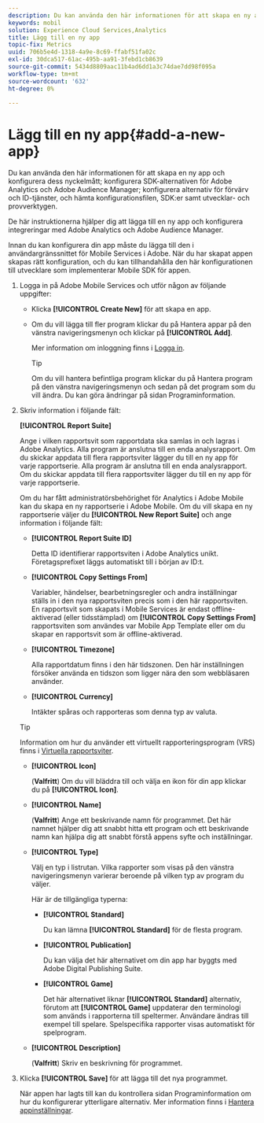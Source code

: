 ```yaml
---
description: Du kan använda den här informationen för att skapa en ny app och konfigurera dess nyckelmått, konfigurera SDK-alternativen för Adobe Analytics och Adobe Audience Manager, konfigurera alternativ för förvärv och ID-tjänster och hämta konfigurationsfilen, SDK:er samt utvecklings- och provverktygen.
keywords: mobil
solution: Experience Cloud Services,Analytics
title: Lägg till en ny app
topic-fix: Metrics
uuid: 706b5e4d-1318-4a9e-8c69-ffabf51fa02c
exl-id: 30dca517-61ac-495b-aa91-3febd1cb8639
source-git-commit: 5434d8809aac11b4ad6dd1a3c74dae7dd98f095a
workflow-type: tm+mt
source-wordcount: '632'
ht-degree: 0%

---
```


# Lägg till en ny app{#add-a-new-app}

Du kan använda den här informationen för att skapa en ny app och konfigurera dess nyckelmått; konfigurera SDK-alternativen för Adobe Analytics och Adobe Audience Manager; konfigurera alternativ för förvärv och ID-tjänster, och hämta konfigurationsfilen, SDK:er samt utvecklar- och provverktygen.

De här instruktionerna hjälper dig att lägga till en ny app och konfigurera integreringar med Adobe Analytics och Adobe Audience Manager.

Innan du kan konfigurera din app måste du lägga till den i användargränssnittet för Mobile Services i Adobe. När du har skapat appen skapas rätt konfiguration, och du kan tillhandahålla den här konfigurationen till utvecklare som implementerar Mobile SDK för appen.

1. Logga in på Adobe Mobile Services och utför någon av följande uppgifter:

   * Klicka **[!UICONTROL Create New]** för att skapa en app.
   * Om du vill lägga till fler program klickar du på Hantera appar på den vänstra navigeringsmenyn och klickar på **[!UICONTROL Add]**.

      Mer information om inloggning finns i [Logga in](/help/using/gs/gs-signin.md).

      >[!TIP]
      >
      >Om du vill hantera befintliga program klickar du på Hantera program på den vänstra navigeringsmenyn och sedan på det program som du vill ändra. Du kan göra ändringar på sidan Programinformation.

1. Skriv information i följande fält:

   **[!UICONTROL Report Suite]**

   Ange i vilken rapportsvit som rapportdata ska samlas in och lagras i Adobe Analytics. Alla program är anslutna till en enda analysrapport. Om du skickar appdata till flera rapportsviter lägger du till en ny app för varje rapportserie. Alla program är anslutna till en enda analysrapport. Om du skickar appdata till flera rapportsviter lägger du till en ny app för varje rapportserie.

   Om du har fått administratörsbehörighet för Analytics i Adobe Mobile kan du skapa en ny rapportserie i Adobe Mobile. Om du vill skapa en ny rapportserie väljer du **[!UICONTROL New Report Suite]** och ange information i följande fält:

   * **[!UICONTROL Report Suite ID]**

      Detta ID identifierar rapportsviten i Adobe Analytics unikt. Företagsprefixet läggs automatiskt till i början av ID:t.

   * **[!UICONTROL Copy Settings From]**

      Variabler, händelser, bearbetningsregler och andra inställningar ställs in i den nya rapportsviten precis som i den här rapportsviten. En rapportsvit som skapats i Mobile Services är endast offline-aktiverad (eller tidsstämplad) om **[!UICONTROL Copy Settings From]** rapportsviten som användes var Mobile App Template eller om du skapar en rapportsvit som är offline-aktiverad.

   * **[!UICONTROL Timezone]**

      Alla rapportdatum finns i den här tidszonen. Den här inställningen försöker använda en tidszon som ligger nära den som webbläsaren använder.

   * **[!UICONTROL Currency]**

      Intäkter spåras och rapporteras som denna typ av valuta.
   >[!TIP]
   >
   >Information om hur du använder ett virtuellt rapporteringsprogram (VRS) finns i [Virtuella rapportsviter](/help/using/manage-apps/c-mob-vrs.md).

   * **[!UICONTROL Icon]**

      (**Valfritt**) Om du vill bläddra till och välja en ikon för din app klickar du på **[!UICONTROL Icon]**.

   * **[!UICONTROL Name]**

      (**Valfritt**) Ange ett beskrivande namn för programmet. Det här namnet hjälper dig att snabbt hitta ett program och ett beskrivande namn kan hjälpa dig att snabbt förstå appens syfte och inställningar.

   * **[!UICONTROL Type]**

      Välj en typ i listrutan. Vilka rapporter som visas på den vänstra navigeringsmenyn varierar beroende på vilken typ av program du väljer.

      Här är de tillgängliga typerna:

      * **[!UICONTROL Standard]**

         Du kan lämna **[!UICONTROL Standard]** för de flesta program.

      * **[!UICONTROL Publication]**

         Du kan välja det här alternativet om din app har byggts med Adobe Digital Publishing Suite.

      * **[!UICONTROL Game]**

         Det här alternativet liknar **[!UICONTROL Standard]** alternativ, förutom att **[!UICONTROL Game]** uppdaterar den terminologi som används i rapporterna till speltermer. Användare ändras till exempel till spelare. Spelspecifika rapporter visas automatiskt för spelprogram.
   * **[!UICONTROL Description]**

      (**Valfritt**) Skriv en beskrivning för programmet.



1. Klicka **[!UICONTROL Save]** för att lägga till det nya programmet.

   När appen har lagts till kan du kontrollera sidan Programinformation om hur du konfigurerar ytterligare alternativ. Mer information finns i [Hantera appinställningar](/help/using/c-manage-app-settings/c-manage-app-settings.md).

